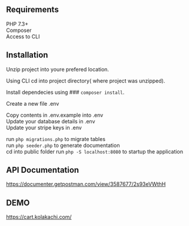 ## Requirements  
  
PHP 7.3+  
Composer  
Access to CLI  

## Installation  
  
Unzip project into youre prefered location.  
  
Using CLI cd into project directory( where project was unzipped).  
  
Install dependecies using ### `composer install`.  
  
Create a new file .env  
  
Copy contents in .env.example into .env  
Update your database details in .env  
Update your stripe keys in .env  
  
run `php migrations.php` to migrate tables  
run `php seeder.php` to generate documentation  
cd into public folder   run `php -S localhost:8080` to startup the application  
  
## API Documentation  
  
https://documenter.getpostman.com/view/3587677/2s93eVWthH  
  
## DEMO

https://cart.kolakachi.com/

